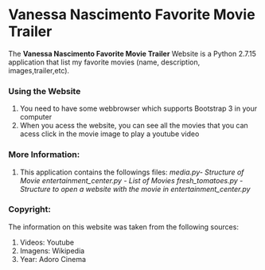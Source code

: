 # Vanessa Nascimento Favorite Movie Trailer

The **Vanessa Nascimento Favorite Movie Trailer** Website is a Python 2.7.15 application that list my favorite movies (name, description, images,trailer,etc).

### Using the Website
1. You need to have some webbrowser which supports Bootstrap 3 in your computer
2. When you acess the website, you can see all the movies that you can acess click in the movie image to play a youtube video

### More Information:
1. This application contains the followings files:
_media.py- Structure of Movie_
_entertainment_center.py - List of Movies_
_fresh_tomatoes.py - Structure to open a website with the movie in entertainment_center.py_

### Copyright:

The information on this website was taken from the following sources:
1. Videos: Youtube
2. Imagens: Wikipedia
3. Year: Adoro Cinema
